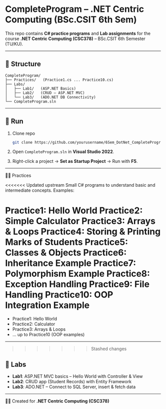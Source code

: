 # CompleteProgram – .NET Centric Computing (BSc.CSIT 6th Sem)

This repo contains **C# practice programs** and **Lab assignments** for the course **.NET Centric Computing (CSC378)** – BSc.CSIT 6th Semester (TU/KU).

---

## 📂 Structure

```
CompleteProgram/
├── Practices/   (Practice1.cs ... Practice10.cs)
├── Labs/
│   ├── Lab1/   (ASP.NET Basics)
│   ├── Lab2/   (CRUD – ASP.NET MVC)
│   └── Lab3/   (ADO.NET DB Connectivity)
└── CompleteProgram.sln
```

---

## 🚀 Run

1. Clone repo

   ```bash
   git clone https://github.com/yourusername/6Sem_DotNet_CompleteProgram.git
   ```
2. Open `CompleteProgram.sln` in **Visual Studio 2022**.
3. Right-click a project → **Set as Startup Project** → Run with **F5**.

---

🧑‍💻 Practices

<<<<<<< Updated upstream
Small C# programs to understand basic and intermediate concepts.
Examples:

Practice1: Hello World
Practice2: Simple Calculator
Practice3: Arrays & Loops
Practice4: Storing & Printing Marks of Students
Practice5: Classes & Objects
Practice6: Inheritance Example
Practice7: Polymorphism Example
Practice8: Exception Handling
Practice9: File Handling
Practice10: OOP Integration Example
=======
* Practice1: Hello World
* Practice2: Calculator
* Practice3: Arrays & Loops
* … up to Practice10 (OOP examples)

---
>>>>>>> Stashed changes

## 🧪 Labs

* **Lab1**: ASP.NET MVC basics – Hello World with Controller & View
* **Lab2**: CRUD app (Student Records) with Entity Framework
* **Lab3**: ADO.NET – Connect to SQL Server, insert & fetch data

---

👨‍🎓 Created for **.NET Centric Computing (CSC378)**
